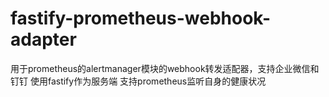 # fastify-prometheus-webhook-adapter
用于prometheus的alertmanager模块的webhook转发适配器，支持企业微信和钉钉
使用fastify作为服务端
支持prometheus监听自身的健康状况
